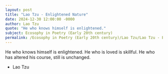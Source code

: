 ```yaml
---
layout: post
title: "Lao Tzu - Enlightened Nature"
date: 2024-12-30 12:00:00 -0000
author: Lao Tzu
quote: "He who knows himself is enlightened."
subject: Ecosophy in Poetry (Early 20th century)
permalink: /Ecosophy in Poetry (Early 20th century)/Lao Tzu/Lao Tzu - Enlightened Nature
---
```


He who knows himself is enlightened.
He who is loved is skillful.
He who has altered his course, still is unchanged.

- Lao Tzu
